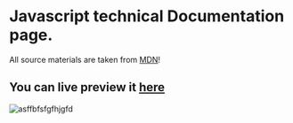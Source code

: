 # Javascript technical Documentation page.

All source materials are taken from [MDN](https://developer.mozilla.org/en-US/docs/Web/JavaScript/Guide)!

**You can live preview it [here](https://justaway1.github.io/JS-Technical-Documentation-Page/)**
-----------------------------------------------------------
![asffbfsfgfhjgfd](https://user-images.githubusercontent.com/44018646/211149733-d4780853-2101-4bc6-ae45-7318efc725e7.jpg)
